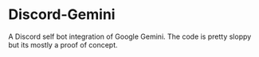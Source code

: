 # Discord-Gemini
A Discord self bot integration of Google Gemini. The code is pretty sloppy but its mostly a proof of concept.
